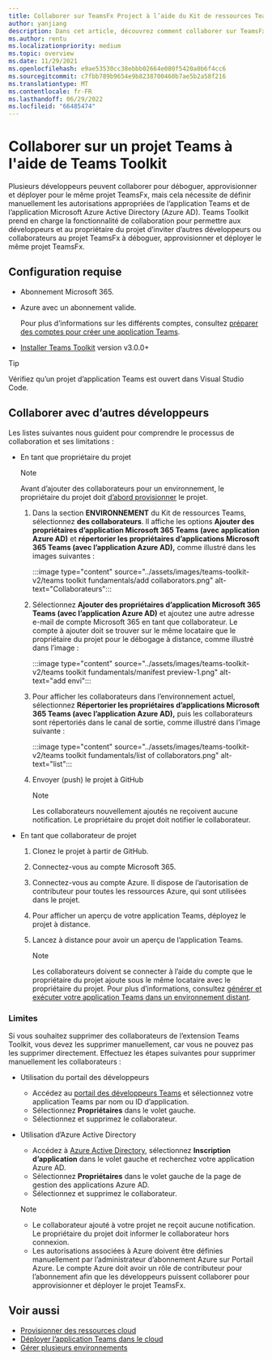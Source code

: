 ```yaml
---
title: Collaborer sur TeamsFx Project à l’aide du Kit de ressources Teams
author: yanjiang
description: Dans cet article, découvrez comment collaborer sur TeamsFx Project à l’aide de Teams Toolkit et collaborer avec d’autres développeurs.
ms.author: rentu
ms.localizationpriority: medium
ms.topic: overview
ms.date: 11/29/2021
ms.openlocfilehash: e9ae53530cc38ebbb02664e080f5420a0b6f4cc6
ms.sourcegitcommit: c7fbb789b9654e9b8238700460b7ae5b2a58f216
ms.translationtype: MT
ms.contentlocale: fr-FR
ms.lasthandoff: 06/29/2022
ms.locfileid: "66485474"
---
```

# <a name="collaborate-on-teams-project-using-teams-toolkit"></a>Collaborer sur un projet Teams à l'aide de Teams Toolkit

Plusieurs développeurs peuvent collaborer pour déboguer, approvisionner et déployer pour le même projet TeamsFx, mais cela nécessite de définir manuellement les autorisations appropriées de l’application Teams et de l’application Microsoft Azure Active Directory (Azure AD). Teams Toolkit prend en charge la fonctionnalité de collaboration pour permettre aux développeurs et au propriétaire du projet d’inviter d’autres développeurs ou collaborateurs au projet TeamsFx à déboguer, approvisionner et déployer le même projet TeamsFx.

## <a name="prerequisites"></a>Configuration requise

* Abonnement Microsoft 365.
* Azure avec un abonnement valide.
  
  Pour plus d’informations sur les différents comptes, consultez [préparer des comptes pour créer une application Teams](accounts.md).

* [Installer Teams Toolkit](https://marketplace.visualstudio.com/items?itemName=TeamsDevApp.ms-teams-vscode-extension) version v3.0.0+

> [!TIP]
> Vérifiez qu’un projet d’application Teams est ouvert dans Visual Studio Code.

## <a name="collaborate-with-other-developers"></a>Collaborer avec d’autres développeurs

Les listes suivantes nous guident pour comprendre le processus de collaboration et ses limitations :

* En tant que propriétaire du projet

  > [!NOTE]
  > Avant d’ajouter des collaborateurs pour un environnement, le propriétaire du projet doit [d’abord provisionner](provision.md) le projet.

  1. Dans la section **ENVIRONNEMENT** du Kit de ressources Teams, sélectionnez **des collaborateurs**. Il affiche les options **Ajouter des propriétaires d’application Microsoft 365 Teams (avec application Azure AD)** et **répertorier les propriétaires d’applications Microsoft 365 Teams (avec l’application Azure AD),** comme illustré dans les images suivantes :

     :::image type="content" source="../assets/images/teams-toolkit-v2/teams toolkit fundamentals/add collaborators.png" alt-text="Collaborateurs":::

  2. Sélectionnez **Ajouter des propriétaires d’application Microsoft 365 Teams (avec l’application Azure AD)** et ajoutez une autre adresse e-mail de compte Microsoft 365 en tant que collaborateur. Le compte à ajouter doit se trouver sur le même locataire que le propriétaire du projet pour le débogage à distance, comme illustré dans l’image :

     :::image type="content" source="../assets/images/teams-toolkit-v2/teams toolkit fundamentals/manifest preview-1.png" alt-text="add envi":::

  3. Pour afficher les collaborateurs dans l’environnement actuel, sélectionnez **Répertorier les propriétaires d’applications Microsoft 365 Teams (avec l’application Azure AD),** puis les collaborateurs sont répertoriés dans le canal de sortie, comme illustré dans l’image suivante :

     :::image type="content" source="../assets/images/teams-toolkit-v2/teams toolkit fundamentals/list of collaborators.png" alt-text="list":::

  4. Envoyer (push) le projet à GitHub

     > [!NOTE]
     > Les collaborateurs nouvellement ajoutés ne reçoivent aucune notification. Le propriétaire du projet doit notifier le collaborateur.

* En tant que collaborateur de projet

  1. Clonez le projet à partir de GitHub.
  2. Connectez-vous au compte Microsoft 365.
  3. Connectez-vous au compte Azure. Il dispose de l’autorisation de contributeur pour toutes les ressources Azure, qui sont utilisées dans le projet.
  4. Pour afficher un aperçu de votre application Teams, déployez le projet à distance.
  5. Lancez à distance pour avoir un aperçu de l’application Teams.

     > [!NOTE]
     > Les collaborateurs doivent se connecter à l’aide du compte que le propriétaire du projet ajoute sous le même locataire avec le propriétaire du projet. Pour plus d’informations, consultez [générer et exécuter votre application Teams dans un environnement distant](/microsoftteams/platform/sbs-gs-javascript?tabs=vscode%2Cvsc%2Cviscode%2Cvcode&tutorial-step=3&branch).

### <a name="limitations"></a>Limites

Si vous souhaitez supprimer des collaborateurs de l’extension Teams Toolkit, vous devez les supprimer manuellement, car vous ne pouvez pas les supprimer directement. Effectuez les étapes suivantes pour supprimer manuellement les collaborateurs :

* Utilisation du portail des développeurs

  * Accédez au [portail des développeurs Teams](https://dev.teams.microsoft.com/home) et sélectionnez votre application Teams par nom ou ID d’application.
  * Sélectionnez **Propriétaires** dans le volet gauche.
  * Sélectionnez et supprimez le collaborateur.

* Utilisation d’Azure Active Directory

  * Accédez à [Azure Active Directory](https://ms.portal.azure.com/#blade/Microsoft_AAD_IAM/ActiveDirectoryMenuBlade/RegisteredApps), sélectionnez **Inscription d’application** dans le volet gauche et recherchez votre application Azure AD.
  * Sélectionnez **Propriétaires** dans le volet gauche de la page de gestion des applications Azure AD.
  * Sélectionnez et supprimez le collaborateur.

   > [!NOTE]
   >
   > * Le collaborateur ajouté à votre projet ne reçoit aucune notification. Le propriétaire du projet doit informer le collaborateur hors connexion.
   > * Les autorisations associées à Azure doivent être définies manuellement par l’administrateur d’abonnement Azure sur Portail Azure. Le compte Azure doit avoir un rôle de contributeur pour l’abonnement afin que les développeurs puissent collaborer pour approvisionner et déployer le projet TeamsFx.

## <a name="see-also"></a>Voir aussi

* [Provisionner des ressources cloud](provision.md)
* [Déployer l’application Teams dans le cloud](deploy.md)
* [Gérer plusieurs environnements](TeamsFx-multi-env.md)
